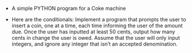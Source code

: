 * A simple PYTHON program for a Coke machine

* Here are the conditionals:
 Implement a program that prompts the user to insert a coin, one at a time, each time informing the user of the amount due. 
 Once the user has inputted at least 50 cents, output how many cents in change the user is owed. 
 Assume that the user will only input integers, and ignore any integer that isn’t an accepted denomination.

